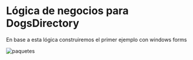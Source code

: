 # Lógica de negocios para DogsDirectory
En base a esta lógica construiremos el primer ejemplo con windows forms



![paquetes](https://user-images.githubusercontent.com/613488/115238573-37966680-a0f4-11eb-80f4-8f4d911b53e4.png)

